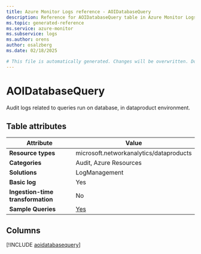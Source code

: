 ```yaml
---
title: Azure Monitor Logs reference - AOIDatabaseQuery
description: Reference for AOIDatabaseQuery table in Azure Monitor Logs.
ms.topic: generated-reference
ms.service: azure-monitor
ms.subservice: logs
ms.author: orens
author: osalzberg
ms.date: 02/18/2025

# This file is automatically generated. Changes will be overwritten. Do not change this file directly.
---
```


# AOIDatabaseQuery

Audit logs related to queries run on database, in dataproduct environment.


## Table attributes

|Attribute|Value|
|---|---|
|**Resource types**|microsoft.networkanalytics/dataproducts|
|**Categories**|Audit, Azure Resources|
|**Solutions**| LogManagement|
|**Basic log**|Yes|
|**Ingestion-time transformation**|No|
|**Sample Queries**|[Yes](/azure/azure-monitor/reference/queries/aoidatabasequery)|



## Columns
  
[!INCLUDE [aoidatabasequery](~/reusable-content/ce-skilling/azure/includes/azure-monitor/reference/tables/aoidatabasequery-include.md)]
